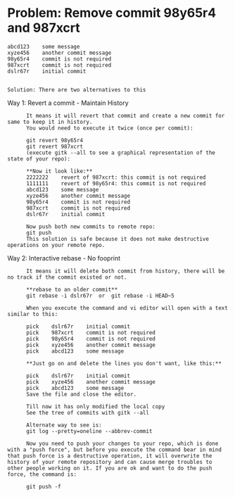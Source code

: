 Problem: Remove commit 98y65r4 and 987xcrt
=======

    abcd123    some message
    xyze456    another commit message
    98y65r4    commit is not required
    987xcrt    commit is not required
    dslr67r    initial commit


    Solution: There are two alternatives to this


Way 1: Revert a commit - Maintain History
    
          It means it will revert that commit and create a new commit for same to keep it in history. 
          You would need to execute it twice (once per commit):

          git revert 98y65r4
          git revert 987xcrt
          (execute gitk --all to see a graphical representation of the state of your repo):

          **Now it look like:**
          2222222    revert of 987xcrt: this commit is not required
          1111111    revert of 98y65r4: this commit is not required
          abcd123    some message
          xyze456    another commit message
          98y65r4    commit is not required
          987xcrt    commit is not required
          dslr67r    initial commit

          Now push both new commits to remote repo:
          git push
          This solution is safe because it does not make destructive operations on your remote repo.

Way 2: Interactive rebase - No fooprint

          It means it will delete both commit from history, there will be no track if the commit existed or not.

          **rebase to an older commit**
          git rebase -i dslr67r  or  git rebase -i HEAD~5
          
          When you execute the command and vi editor will open with a text similar to this:

          pick    dslr67r    initial commit
          pick    987xcrt    commit is not required
          pick    98y65r4    commit is not required
          pick    xyze456    another commit message
          pick    abcd123    some message
          
          **Just go on and delete the lines you don't want, like this:**

          pick    dslr67r    initial commit
          pick    xyze456    another commit message
          pick    abcd123    some message
          Save the file and close the editor.

          Till now it has only modified the local copy 
          See the tree of commits with gitk --all
          
          Alternate way to see is:
          git log --pretty=oneline --abbrev-commit

          Now you need to push your changes to your repo, which is done with a "push force", but before you execute the command bear in mind that push force is a destructive operation, it will overwrite the history of your remote repository and can cause merge troubles to other people working on it. If you are ok and want to do the push force, the command is:

          git push -f
